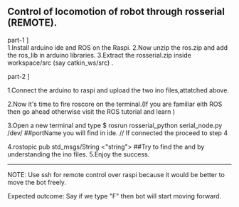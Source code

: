 
## Control of locomotion of robot through rosserial (REMOTE).

part-1 ]   
1.Install arduino ide and ROS on the Raspi.
2.Now unzip the ros.zip and add the ros_lib in arduino libraries.
3.Extract the rosserial.zip inside workspace/src (say catkin_ws/src) .

part-2 ]

1.Connect the arduino to raspi and upload the two ino files,attatched above.

2.Now it's time to fire roscore on the terminal.(If you are familiar eith ROS then go ahead otherwise visit the ROS tutorial and learn )

3.Open a new terminal and type $  rosrun rosserial_python serial_node.py /dev/<portName>
##portName you will find in ide.  // If connected the proceed to step 4

4.rostopic pub <topic name> std_msgs/String <"string">
##Try to find the <topic name> and <string> by understanding the ino files.
5.Enjoy the success.
_______________________________________________________________________________________________________________________________
NOTE: Use ssh for remote control over raspi because it would be better to move the bot freely.

Expected outcome: Say if we type "F" then bot will start moving forward. 
